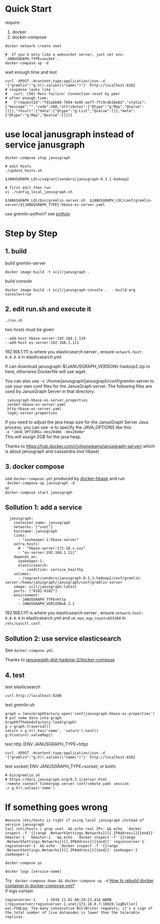# Quick Start

require:  
1. docker
2. docker-compose

```
docker network create vnet

#  If you'd only like a websocket server, just set env: `JANUSGRAPH_TYPE=socket`.
docker-compose up -d

```

wait enough time and test
```
curl -XPOST -Hcontent-type:application/json -d '{"gremlin":"g.V().values(\"name\")"}' http://localhost:8182
# response looks like :
#	curl: (56) Recv failure: Connection reset by peer
# after enough time:
#	{"requestId":"fd1abb80-7684-4a95-ae77-77c9c4b1be6d","status":{"message":"","code":200,"attributes":{"@type":"g:Map","@value":[]}},"result":{"data":{"@type":"g:List","@value":[]},"meta":{"@type":"g:Map","@value":[]}}}
```

# use local janusgraph instead of service janusgraph

```
docker-compose stop janusgraph

# edit hosts
./update_hosts.sh

$JANUSGRAPH_LOC=/vagrant/vendors/janusgraph-0.3.1-hadoop2

# first edit then run
vi ./config_local_janusgraph.sh

$JANUSGRAPH_LOC/bin/gremlin-server.sh  $JANUSGRAPH_LOC/conf/gremlin-server/${JANUSGRAPH_TYPE}-hbase-es-server.yaml 

```

use gremlin-python? see [python](python.md)


# Step by Step

## 1. build

build gremlin-server
```
docker image build -t scil/janusgraph .
```

build console
```
docker image build -t scil/janusgraph-console .  --build-arg console=true
```

## 2. edit run.sh and execute it 

```
./run.sh 
```
 
two hosts must be given   
```
--add-host hbase-server:192.168.1.110  
--add-host es-server:192.168.1.111 
```  
192.168.1.111 is where you elasticsearch server , ensure `network.host:  0.0.0.0` in  elasticsearch.yml

If can download janusgraph-${JANUSGRAPH_VERSION}-hadoop2.zip to here, otherwise Dockerfile will use wget.

You can also use -v <conf dir>:/home/janusgraph/janusgraph/conf/gremlin-server to use your own conf files for the JanusGraph server. The following files are used by JanusGraph Server in that directory:
 
     janusgraph-hbase-es-server.properties 
     socket-hbase-es-server.yaml 
     http-hbase-es-server.yaml 
     log4j-server.properties

If you need to adjust the java heap size for the JanusGraph Server Java process, you can use -e to specify the JAVA_OPTIONS like this:  
`-e "JAVA_OPTIONS=-Xms2048m -Xmx2048m"`  
This will assign 2GB for the java heap. 

Thanks to https://hub.docker.com/r/yihongwang/janusgraph-server/ which is about janusgraph and cassandra (not hbase)


## 3. docker compose

use `docker-compose.yml` produced by [docker-hbase](https://github.com/scil/docker-hbase)  and  run   
` docker-compose up janusgraph -d`  
or  
` docker-compose start janusgraph `  

##  Sollution 1: add a service

```
  janusgraph:
    container_name: janusgraph
    networks: ["vnet"]
    hostname: janusgraph
    links:
      - "zookeeper-1:hbase-server"
    extra_hosts:
      # - "hbase-server:172.18.x.xxx"
      - "es-server:192.168.1.111"
    depends_on:
      zookeeper-1:
      elasticsearch:
        - condition: service_healthy
    volumes:
      - /vagrant/vendors/janusgraph-0.3.1-hadoop2/conf/gremlin-server:/home/janusgraph/janusgraph/conf/gremlin-server
    image: scil/janusgraph:latest
    ports: ["8182:8182"]
    environment:
      - JANUSGRAPH_TYPE=http
      - JANUSGRAPH_VERSION=0.3.1
```

192.168.1.111 is where you elasticsearch server , ensure `network.host:  0.0.0.0` in  elasticsearch.yml and `vm.max_map_count=655360` in `/etc/sysctl.conf`. 

##  Sollution 2: use service elasticsearch

See `docker-compose.yml`.

Thanks to [janusgraph-dist-hadoop-2/docker-compose](https://github.com/JanusGraph/janusgraph/blob/d12adfbf083f575fa48860daa37bfbd0e6095369/janusgraph-dist/janusgraph-dist-hadoop-2/docker-compose.yml)

## 4. test

test elasticsearch
```
curl http://localhost:9200
```
test gremlin.sh
```
graph = JanusGraphFactory.open('conf/janusgraph-hbase-es.properties')
# put some data into graph
GraphOfTheGodsFactory.load(graph)
g = graph.traversal()
saturn = g.V().has('name', 'saturn').next()
g.V(saturn).valueMap()
```

test http (ENV JANUSGRAPH_TYPE=http)
```
curl -XPOST -Hcontent-type:application/json -d '{"gremlin":"g.V().values(\"name\")"}' http://localhost:8182
```

test socket( ENV JANUSGRAPH_TYPE=socket, or both)
```
# bin/gremlin.sh
# https://docs.janusgraph.org/0.3.1/server.html
:remote connect tinkerpop.server conf/remote.yaml session
:> g.V().values('name')
```



#  If something goes wrong
```
#ensure /etc/hosts is right if using local janusgraph instead of service janusgraph
tail /etc/hosts | grep vnet  && echo real IPs: && echo  `docker inspect -f '{{range .NetworkSettings.Networks}}{{.IPAddress}}{{end}}' hmaster-1 ` hmaster-1   && echo  `docker inspect -f '{{range .NetworkSettings.Networks}}{{.IPAddress}}{{end}}' regionserver-1` regionserver-1  && echo  `docker inspect -f '{{range .NetworkSettings.Networks}}{{.IPAddress}}{{end}}' zookeeper-1` zookeeper-1  

docker-compose ps

docker logs [service-name]

```

Try ` docker-compose down && docker-compose up -d`  [How to rebuild docker container in docker-compose.yml?](https://stackoverflow.com/questions/36884991/how-to-rebuild-docker-container-in-docker-compose-yml)  
if logs contain 
```
regionserver-1     | 2018-11-02 08:28:22,414 WARN  [regionserver/regionserver-1.vnet/172.18.0.7:16020.logRoller] wal.FSHLog: Too many consecutive RollWriter requests, it's a sign of the total number of live datanodes is lower than the tolerable replicas.
```
